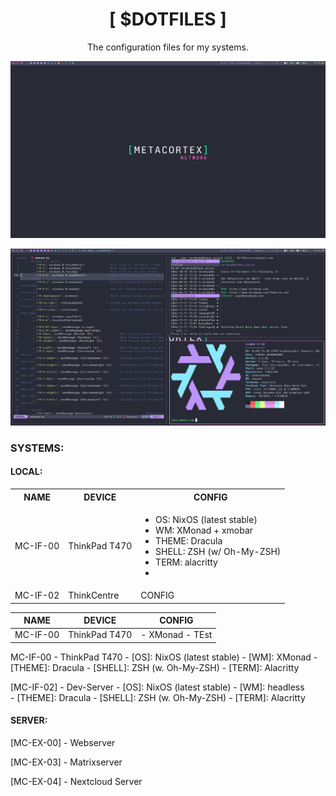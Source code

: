 <h1 align="center">[ $DOTFILES ]</h1>
<p align="center">The configuration files for my systems.</p>

<p align="center">
  <img src="/img/screenshot01.png" width="600" />
</p>

<p align="center">
  <img src="/img/screenshot02.png" width="600" />
</p>

### SYSTEMS:
#### LOCAL:

<table>
    <tbody>
        <tr>
            <th>NAME</th>
            <th>DEVICE</th>
            <th>CONFIG</th>
        </tr>
        <tr>
            <td>MC-IF-00</td>
            <td>ThinkPad T470</td>
            <td><ul>
                    <li>OS: NixOS (latest stable)</li>
                    <li>WM: XMonad + xmobar</li>
                    <li>THEME: Dracula</li>
                    <li>SHELL: ZSH (w/ Oh-My-ZSH)</li>
                    <li>TERM: alacritty</li>
                    <li></li>
                </ul>
            </td>
        </tr>
        <tr>
            <td>MC-IF-02</td>
            <td>ThinkCentre</td>
            <td>CONFIG</td>
        </tr>
</tbody>

</table>














| NAME | DEVICE | CONFIG |
|------|--------|--------|
| MC-IF-00|ThinkPad T470 | - XMonad - TEst |


MC-IF-00 - ThinkPad T470
    - [OS]: NixOS (latest stable)
    - [WM]: XMonad 
    - [THEME]: Dracula
    - [SHELL]: ZSH (w. Oh-My-ZSH)
    - [TERM]: Alacritty

[MC-IF-02] - Dev-Server
    - [OS]: NixOS (latest stable)
    - [WM]: headless  
    - [THEME]: Dracula
    - [SHELL]: ZSH (w. Oh-My-ZSH)
    - [TERM]: Alacritty

#### SERVER:
[MC-EX-00] - Webserver

[MC-EX-03] - Matrixserver

[MC-EX-04] - Nextcloud Server

